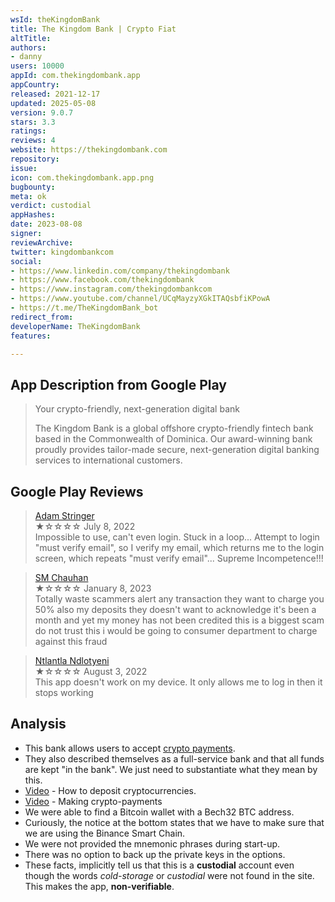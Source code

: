 ```yaml
---
wsId: theKingdomBank
title: The Kingdom Bank | Crypto Fiat
altTitle: 
authors:
- danny
users: 10000
appId: com.thekingdombank.app
appCountry: 
released: 2021-12-17
updated: 2025-05-08
version: 9.0.7
stars: 3.3
ratings: 
reviews: 4
website: https://thekingdombank.com
repository: 
issue: 
icon: com.thekingdombank.app.png
bugbounty: 
meta: ok
verdict: custodial
appHashes: 
date: 2023-08-08
signer: 
reviewArchive: 
twitter: kingdombankcom
social:
- https://www.linkedin.com/company/thekingdombank
- https://www.facebook.com/thekingdombank
- https://www.instagram.com/thekingdombankcom
- https://www.youtube.com/channel/UCqMayzyXGkITAQsbfiKPowA
- https://t.me/TheKingdomBank_bot
redirect_from: 
developerName: TheKingdomBank
features: 

---
```


## App Description from Google Play 

  > Your crypto-friendly, next-generation digital bank
  >
  > The Kingdom Bank is a global offshore crypto-friendly fintech bank based in the Commonwealth of Dominica. Our award-winning bank proudly provides tailor-made secure, next-generation digital banking services to international customers.

## Google Play Reviews

> [Adam Stringer](https://play.google.com/store/apps/details?id=com.thekingdombank.app&gl=dm)<br>
  ★☆☆☆☆ July 8, 2022 <br>
       Impossible to use, can't even login. Stuck in a loop... Attempt to login "must verify email", so I verify my email, which returns me to the login screen, which repeats "must verify email"... Supreme Incompetence!!!

> [SM Chauhan](https://play.google.com/store/apps/details?id=com.thekingdombank.app&gl=dm)<br>
  ★☆☆☆☆ January 8, 2023 <br>
       Totally waste scammers alert any transaction they want to charge you 50% also my deposits they doesn't want to acknowledge it's been a month and yet my money has not been credited this is a biggest scam do not trust this i would be going to consumer department to charge against this fraud

> [Ntlantla Ndlotyeni](https://play.google.com/store/apps/details?id=com.thekingdombank.app&gl=dm)<br>
  ★☆☆☆☆ August 3, 2022<br>
       This app doesn't work on my device. It only allows me to log in then it stops working

## Analysis 

- This bank allows users to accept [crypto payments](https://www.thekingdombank.com/crypto-payments). 
- They also described themselves as a full-service bank and that all funds are kept "in the bank". We just need to substantiate what they mean by this.
- [Video](https://www.youtube.com/watch?v=lXpe4KezeAY) - How to deposit cryptocurrencies.
- [Video](https://www.youtube.com/watch?v=vJ5S4u9J31o) - Making crypto-payments
- We were able to find a Bitcoin wallet with a Bech32 BTC address. 
- Curiously, the notice at the bottom states that we have to make sure that we are using the Binance Smart Chain.
- We were not provided the mnemonic phrases during start-up.
- There was no option to back up the private keys in the options. 
- These facts, implicitly tell us that this is a **custodial** account even though the words *cold-storage* or *custodial* were not found in the site. This makes the app, **non-verifiable**.

